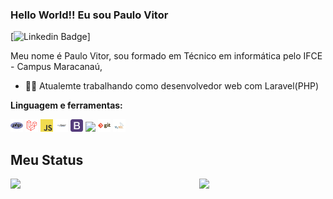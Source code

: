 ###  Hello World!! Eu sou Paulo Vitor

[![Linkedin Badge](https://img.shields.io/badge/-LinkedIn-blue?style=flat-square&logo=Linkedin&logoColor=white&link=https://www.linkedin.com/in/paulo-vitor-a81baa113)]

Meu nome é Paulo Vitor, sou formado em Técnico em informática pelo IFCE - Campus Maracanaú, 
- 🚀💼 Atualemte trabalhando como desenvolvedor web com Laravel(PHP) 


**Linguagem e ferramentas:**

<code><img height="20" src="https://raw.githubusercontent.com/github/explore/80688e429a7d4ef2fca1e82350fe8e3517d3494d/topics/php/php.png"></code>
<code><img height="20" src="https://raw.githubusercontent.com/github/explore/80688e429a7d4ef2fca1e82350fe8e3517d3494d/topics/laravel/laravel.png"></code>
<code><img height="20" src="https://raw.githubusercontent.com/github/explore/80688e429a7d4ef2fca1e82350fe8e3517d3494d/topics/javascript/javascript.png"></code>
<code><img height="20" src="https://raw.githubusercontent.com/github/explore/80688e429a7d4ef2fca1e82350fe8e3517d3494d/topics/jquery/jquery.png"></code>
<code><img height="20" src="https://raw.githubusercontent.com/github/explore/80688e429a7d4ef2fca1e82350fe8e3517d3494d/topics/bootstrap/bootstrap.png"></code>
<code><img height="20" src="https://semantic-ui.com/images/logo.png"></code>
<code><img height="20" src="https://raw.githubusercontent.com/github/explore/80688e429a7d4ef2fca1e82350fe8e3517d3494d/topics/git/git.png"></code>
<code><img height="20" src="https://raw.githubusercontent.com/github/explore/80688e429a7d4ef2fca1e82350fe8e3517d3494d/topics/mysql/mysql.png"></code>

## Meu Status

<a href="https://github.com/paulovitorw1/github-readme-stats">
  <img align="left" width="49%" src="https://github-readme-stats.vercel.app/api?username=paulovitorw1&layout=compact&show_icons=true&theme=solarized-dark" />
</a>
<a href="https://github.com/paulovitorw1/github-readme-stats">
  <img align="right" width="40%" src="https://github-readme-stats.vercel.app/api/top-langs/?username=paulovitorw1&layout=compact&theme=solarized-dark&hide=HTML" />
</a>






<!--
**paulovitorw1/paulovitorw1** is a ✨ _special_ ✨ repository because its `README.md` (this file) appears on your GitHub profile.

Here are some ideas to get you started:

- 🔭 I’m currently working on ...
- 🌱 I’m currently learning ...
- 👯 I’m looking to collaborate on ...
- 🤔 I’m looking for help with ...
- 💬 Ask me about ...
- 📫 How to reach me: ...
- 😄 Pronouns: ...
- ⚡ Fun fact: ...
-->
